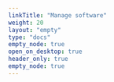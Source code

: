 ```yaml
---
linkTitle: "Manage software"
weight: 20
layout: "empty"
type: "docs"
empty_node: true
open_on_desktop: true
header_only: true
empty_node: true
---
```

